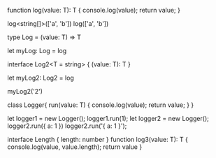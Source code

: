 function log<T>(value: T): T {
    console.log(value);
    return value;
}

log<string[]>(['a', 'b'])
log(['a', 'b'])

type Log = <T>(value: T) => T

let myLog: Log = log

interface Log2<T = string> {
    <T>(value: T): T
}

let myLog2: Log2 = log

myLog2('2')


class Logger<T>{
    run(value: T) {
        console.log(value);
        return value;
    }
}

let logger1 = new Logger<number>();
logger1.run(1);
let logger2 = new Logger();
logger2.run({ a: 1 })
logger2.run('{ a: 1 }');

interface Length {
    length: number
}
function log3<T extends Length>(value: T): T {
    console.log(value, value.length);
    return value
}
